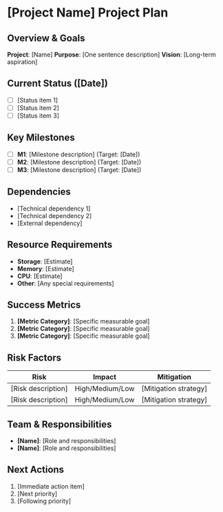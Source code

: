 # [Project Name] Project Plan

## Overview & Goals
**Project**: [Name]
**Purpose**: [One sentence description]
**Vision**: [Long-term aspiration]

## Current Status ([Date])
- [ ] [Status item 1]
- [ ] [Status item 2]
- [ ] [Status item 3]

## Key Milestones
- [ ] **M1**: [Milestone description] (Target: [Date])
- [ ] **M2**: [Milestone description] (Target: [Date])
- [ ] **M3**: [Milestone description] (Target: [Date])

## Dependencies
- [Technical dependency 1]
- [Technical dependency 2]
- [External dependency]

## Resource Requirements
- **Storage**: [Estimate]
- **Memory**: [Estimate]
- **CPU**: [Estimate]
- **Other**: [Any special requirements]

## Success Metrics
1. **[Metric Category]**: [Specific measurable goal]
2. **[Metric Category]**: [Specific measurable goal]
3. **[Metric Category]**: [Specific measurable goal]

## Risk Factors
| Risk | Impact | Mitigation |
|------|--------|------------|
| [Risk description] | High/Medium/Low | [Mitigation strategy] |
| [Risk description] | High/Medium/Low | [Mitigation strategy] |

## Team & Responsibilities
- **[Name]**: [Role and responsibilities]
- **[Name]**: [Role and responsibilities]

## Next Actions
1. [Immediate action item]
2. [Next priority]
3. [Following priority]
